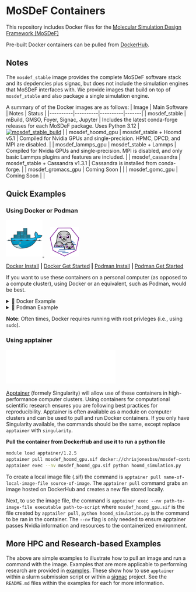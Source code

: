 # MoSDeF Containers
This repository includes Docker files for the [Molecular Simulation Design Framework (MoSDeF)](https://mosdef.org/)

Pre-built Docker containers can be pulled from [DockerHub](https://hub.docker.com/repository/docker/chrisjonesbsu/mosdef-containers/general).

## Notes
The `mosdef_stable` image provides the complete MoSDeF software stack and its depdencies plus signac, but does not include the simulation engines that MoSDeF interfaces with.
We provide images that build on top of `mosdef_stable` and also package a single simulation engine. 

A summary of of the Docker images are as follows:
| Image | Main Software | Notes | Status |
|----------|----------|----------|-------|
| mosdef_stable | mBuild, GMSO, Foyer, Signac, Jupyter | Includes the latest conda-forge releases for each MoSDeF package. Uses Python 3.12 | [![mosdef_stable_build](https://github.com/chrisjonesBSU/mosdef-containers/actions/workflows/build_mosdef_stable.yml/badge.svg)](https://github.com/chrisjonesBSU/mosdef-containers/actions/workflows/build_mosdef_stable.yml) |
| mosdef_hoomd_gpu | mosdef_stable + Hoomd v5.1 | Compiled for Nvidia GPUs and single-precision. HPMC, DPCD, and MPI are disabled. |
| mosdef_lammps_gpu | mosdef_stable + Lammps | Compiled for Nvidia GPUs and single-precision. MPI is disabled, and only basic Lammps plugins and features are included. |
| mosdef_cassandra | mosdef_stable + Cassandra v1.3.1 | Cassandra is installed from conda-forge. |
| mosdef_gromacs_gpu | Coming Soon | |
| mosdef_gomc_gpu | Coming Soon | |

## Quick Examples

### Using Docker or Podman
<a href="https://www.docker.com">
  <img src=".images/docker.png" width="100" />
</a>  
&nbsp; &nbsp; 
<a href="https://podman.io/">
  <img src=".images/podman.png" width="80" />
</a>


[Docker Install](https://docs.docker.com/engine/install) **|** [Docker Get Started](https://www.docker.com/get-started/) **|** [Podman Install](https://podman.io/docs/installation) **|** [Podman Get Started](https://podman.io/get-started)

If you want to use these containers on a personal computer (as opposed to a compute cluster), using Docker or an equivalent, such as Podman, would be best.  


<details>
<summary>🐳 Docker Example</summary>

Pull the container from DockerHub

```bash
docker pull chrisjonesbsu/mosdef-containers:mosdef_stable-2025-04-02
```

See docker images available locally
```bash
docker images
```

Start an interactive shell with the container
```bash
docker run -it chrisjonesbsu/mosdef-containers:mosdef_stable-2025-04-02
```
</details> 

<details>
<summary>🦭 Podman Example</summary>

The Podman commands are typically the same as Docker.
However, Podman doesn't automatically look to DockerHub for hosted images when using the `pull` command.
You can add `docker.io` to Podman's registres, or you can explicitly pull from `docker.io`.

Pull the container from DockerHub

```bash
podman pull docker.io/chrisjonesbsu/mosdef-containers:mosdef_stable-2025-04-02

```

See docker images available locally
```bash
podman images
```

Start an interactive shell with the container
```bash
podman run -it chrisjonesbsu/mosdef-containers:mosdef_stable-2025-04-02
```
</details> 


**Note**: Often times, Docker requires running with root privleges (i.e., using `sudo`).


### Using apptainer
<img src=".images/apptainer.svg" width=300/>

[Apptainer](https://apptainer.org/) (formely Singularity) will allow use of these containers in high-performance computer clusters.
Using containers for computational scientific research ensures you are following best practices for reproducibility.
Apptainer is often available as a module on computer clusters and can be used to pull and run Docker containers. If you only have Singularity available, the commands should be the same, except replace `apptainer` with `singularity`.

**Pull the container from DockerHub and use it to run a python file**
```bash
module load apptainer/1.2.5
apptainer pull mosdef_hoomd_gpu.sif docker://chrisjonesbsu/mosdef-containers:mosdef_hoomd_gpu-2025-04-03
apptainer exec --nv mosdef_hoomd_gpu.sif python hoomd_simulation.py
```

To create a local image file (.sif) the command is `apptainer pull name-of-local-image-file source-of-image`.
The `apptainer pull` command grabs an image hosted on DockerHub and creates a new file stored locally.


Next, to use the image file, the command is `apptainer exec --nv path-to-image-file executable path-to-script` where `mosdef_hoomd_gpu.sif` is the file created by `apptailer pull`, `python hoomd_simulation.py` is the command to be ran in the container.
The `--nv` flag is only needed to ensure apptainer passes Nvidia information and resources to the containerized environment.

## More HPC and Research-based Examples 
The above are simple examples to illustrate how to pull an image and run a command with the image.
Examples that are more applicable to performing research are provided in [examples](examples).
These show how to use `apptainer` within a slurm submission script or within a [signac](https://docs.signac.io/en/latest/) project.
See the `README.md` files within the examples for each for more information.
